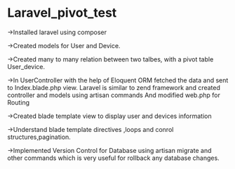 # Laravel_pivot_test
->Installed laravel using composer

->Created models for User and Device.

->Created many to many relation between two talbes, with a pivot table User_device.

->In UserController with the help of Eloquent ORM fetched the data and sent to Index.blade.php view.
Laravel is similar to zend framework and created controller and models using artisan commands
And modified web.php for Routing

->Created blade template view to display user and devices information 

->Understand blade template directives ,loops and conrol structures,pagination.

->Implemented Version Control for Database using artisan migrate and other commands 
which is very useful for rollback any database changes.
